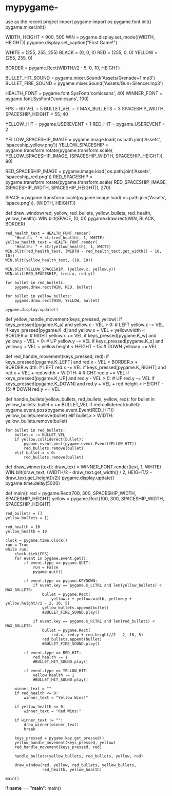 # mypygame-
use as the recent project 
import pygame
import os
pygame.font.init()
pygame.mixer.init()

WIDTH, HEIGHT = 900, 500
WIN = pygame.display.set_mode((WIDTH, HEIGHT))
pygame.display.set_caption("First Game!")

WHITE = (255, 255, 255)
BLACK = (0, 0, 0)
RED = (255, 0, 0)
YELLOW = (255, 255, 0)

BORDER = pygame.Rect(WIDTH//2 - 5, 0, 10, HEIGHT)

BULLET_HIT_SOUND = pygame.mixer.Sound('Assets/Grenade+1.mp3')
BULLET_FIRE_SOUND = pygame.mixer.Sound('Assets/Gun+Silencer.mp3')

HEALTH_FONT = pygame.font.SysFont('comicsans', 40)
WINNER_FONT = pygame.font.SysFont('comicsans', 100)

FPS = 60
VEL = 5
BULLET_VEL = 7
MAX_BULLETS = 3
SPACESHIP_WIDTH, SPACESHIP_HEIGHT = 55, 40

YELLOW_HIT = pygame.USEREVENT + 1
RED_HIT = pygame.USEREVENT + 2

YELLOW_SPACESHIP_IMAGE = pygame.image.load(
    os.path.join('Assets', 'spaceship_yellow.png'))
YELLOW_SPACESHIP = pygame.transform.rotate(pygame.transform.scale(
    YELLOW_SPACESHIP_IMAGE, (SPACESHIP_WIDTH, SPACESHIP_HEIGHT)), 90)

RED_SPACESHIP_IMAGE = pygame.image.load(
    os.path.join('Assets', 'spaceship_red.png'))
RED_SPACESHIP = pygame.transform.rotate(pygame.transform.scale(
    RED_SPACESHIP_IMAGE, (SPACESHIP_WIDTH, SPACESHIP_HEIGHT)), 270)

SPACE = pygame.transform.scale(pygame.image.load(
    os.path.join('Assets', 'space.png')), (WIDTH, HEIGHT))


def draw_window(red, yellow, red_bullets, yellow_bullets, red_health, yellow_health):
    WIN.blit(SPACE, (0, 0))
    pygame.draw.rect(WIN, BLACK, BORDER)

    red_health_text = HEALTH_FONT.render(
        "Health: " + str(red_health), 1, WHITE)
    yellow_health_text = HEALTH_FONT.render(
        "Health: " + str(yellow_health), 1, WHITE)
    WIN.blit(red_health_text, (WIDTH - red_health_text.get_width() - 10, 10))
    WIN.blit(yellow_health_text, (10, 10))

    WIN.blit(YELLOW_SPACESHIP, (yellow.x, yellow.y))
    WIN.blit(RED_SPACESHIP, (red.x, red.y))

    for bullet in red_bullets:
        pygame.draw.rect(WIN, RED, bullet)

    for bullet in yellow_bullets:
        pygame.draw.rect(WIN, YELLOW, bullet)

    pygame.display.update()


def yellow_handle_movement(keys_pressed, yellow):
    if keys_pressed[pygame.K_a] and yellow.x - VEL > 0:  # LEFT
        yellow.x -= VEL
    if keys_pressed[pygame.K_d] and yellow.x + VEL + yellow.width < BORDER.x:  # RIGHT
        yellow.x += VEL
    if keys_pressed[pygame.K_w] and yellow.y - VEL > 0:  # UP
        yellow.y -= VEL
    if keys_pressed[pygame.K_s] and yellow.y + VEL + yellow.height < HEIGHT - 15:  # DOWN
        yellow.y += VEL


def red_handle_movement(keys_pressed, red):
    if keys_pressed[pygame.K_LEFT] and red.x - VEL > BORDER.x + BORDER.width:  # LEFT
        red.x -= VEL
    if keys_pressed[pygame.K_RIGHT] and red.x + VEL + red.width < WIDTH:  # RIGHT
        red.x += VEL
    if keys_pressed[pygame.K_UP] and red.y - VEL > 0:  # UP
        red.y -= VEL
    if keys_pressed[pygame.K_DOWN] and red.y + VEL + red.height < HEIGHT - 15:  # DOWN
        red.y += VEL


def handle_bullets(yellow_bullets, red_bullets, yellow, red):
    for bullet in yellow_bullets:
        bullet.x += BULLET_VEL
        if red.colliderect(bullet):
            pygame.event.post(pygame.event.Event(RED_HIT))
            yellow_bullets.remove(bullet)
        elif bullet.x > WIDTH:
            yellow_bullets.remove(bullet)

    for bullet in red_bullets:
        bullet.x -= BULLET_VEL
        if yellow.colliderect(bullet):
            pygame.event.post(pygame.event.Event(YELLOW_HIT))
            red_bullets.remove(bullet)
        elif bullet.x < 0:
            red_bullets.remove(bullet)


def draw_winner(text):
    draw_text = WINNER_FONT.render(text, 1, WHITE)
    WIN.blit(draw_text, (WIDTH/2 - draw_text.get_width() /
                         2, HEIGHT/2 - draw_text.get_height()/2))
    pygame.display.update()
    pygame.time.delay(5000)


def main():
    red = pygame.Rect(700, 300, SPACESHIP_WIDTH, SPACESHIP_HEIGHT)
    yellow = pygame.Rect(100, 300, SPACESHIP_WIDTH, SPACESHIP_HEIGHT)

    red_bullets = []
    yellow_bullets = []

    red_health = 10
    yellow_health = 10

    clock = pygame.time.Clock()
    run = True
    while run:
        clock.tick(FPS)
        for event in pygame.event.get():
            if event.type == pygame.QUIT:
                run = False
                pygame.quit()

            if event.type == pygame.KEYDOWN:
                if event.key == pygame.K_LCTRL and len(yellow_bullets) < MAX_BULLETS:
                    bullet = pygame.Rect(
                        yellow.x + yellow.width, yellow.y + yellow.height//2 - 2, 10, 5)
                    yellow_bullets.append(bullet)
                    #BULLET_FIRE_SOUND.play()

                if event.key == pygame.K_RCTRL and len(red_bullets) < MAX_BULLETS:
                    bullet = pygame.Rect(
                        red.x, red.y + red.height//2 - 2, 10, 5)
                    red_bullets.append(bullet)
                    #BULLET_FIRE_SOUND.play()

            if event.type == RED_HIT:
                red_health -= 1
                #BULLET_HIT_SOUND.play()

            if event.type == YELLOW_HIT:
                yellow_health -= 1
                #BULLET_HIT_SOUND.play()

        winner_text = ""
        if red_health <= 0:
            winner_text = "Yellow Wins!"

        if yellow_health <= 0:
            winner_text = "Red Wins!"

        if winner_text != "":
            draw_winner(winner_text)
            break

        keys_pressed = pygame.key.get_pressed()
        yellow_handle_movement(keys_pressed, yellow)
        red_handle_movement(keys_pressed, red)

        handle_bullets(yellow_bullets, red_bullets, yellow, red)

        draw_window(red, yellow, red_bullets, yellow_bullets,
                    red_health, yellow_health)

    main()


if __name__ == "__main__":
    main()
